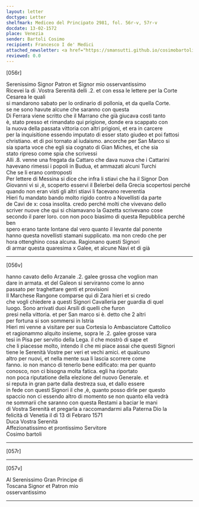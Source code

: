 ```yaml
---
layout: letter
doctype: Letter
shelfmark: Mediceo del Principato 2981, fol. 56r-v, 57r-v
docdate: 13-02-1572
place: Venezia
sender: Bartoli Cosimo
recipient: Francesco I de' Medici
attached_newsletter: <a href="https://smansutti.github.io/cosimobartoli/texts/3081_006/">3081_006</a>
reviewed: 0.0
---
```


[056r]  
  
  
Serenissimo Signor Patron et Signor mio osservantissimo  
Ricevei la di .Vostra Serenità delli .2. et con essa le lettere per la Corte Cesarea le quali  
si mandarono sabato per lo ordinario di pollonia, et da quella Corte.  
se ne sono havute alcune che saranno con questa  
Di Ferrara viene scritto che il Marrano che già giucava costì tanto  
è, stato presso et rimandato qui prigione, donde era scappato con  
la nuova della passata vittoria con altri prigioni, et era in carcere  
per la inquisitione essendo imputato di esser stato giudeo et poi fattosi  
christiano. et di poi tornato al iudaismo. ancorche per San Marco si  
sia sparta voce che egli sia cognato di Gian Miches, et che sia  
stato ripreso come spia che scrivessi  
Alli .8. venne una fregata da Cattaro che dava nuova che i Cattarini  
havevano rimessi i popoli in Budua, et ammazati alcuni Turchi  
Che se li erano controposti  
Per lettere di Messina si dice che infra li stiavi che ha il Signor Don  
Giovanni vi si ,è, scoperto esservi il Belerbei della Grecia scopertosi perché  
quando non eran visti gli altri stiavi li facevano reverentia  
Hieri fu mandato bando molto rigido contro a Novellisti da parte  
de Cavi de x: cosa insolita. credo perché molti che vivevano dello  
scriver nuove che qui si chiamavano la Gazetta scrivevano cose  
secondo il parer loro. con non poco biasimo di questa Repubblica perché ben  
spero erano tante lontane dal vero quanto il levante dal ponente  
hanno questa novellisti stamani supplicato. ma non credo che per  
hora ottenghino cosa alcuna. Ragionano questi Signori  
di armar questa quaresima x Galee, et alcune Navi et di già  
  
---  

[056v]  
  
  
hanno cavato dello Arzanale .2. galee grossa che voglion man  
dare in armata. et del Galeon si serviranno come lo anno  
passato per traghettare genti et provisioni  
Il Marchese Rangone comparse qui di Zara hieri et si credo  
che vogli chiedere a questi Signori Cavalleria per guardia di quel  
luogo. Sono arrivati duoi Arsili di quelli che furon  
presi nella vittoria. et per San marco si è. detto che 2 altri  
per fortuna si son sommersi in Istria  
Hieri mi venne a visitare per sua Cortesia lo Ambasciatore Cattolico  
et ragionammo alquito insieme, sopra le .2. galee grosse vara  
tesi in Pisa per servitio della Lega. il che mostrò di sape et  
che li piacesse molto, intendo il che mi piace assai che questi Signori  
tiene le Serenità Vostre per veri et vechi amici. et qualcuno  
altro per nuovi, et nella mente sua li lascia scorrere come  
fanno. io non manco di tenerlo bene edificato: ma per quanto  
conosco, non ci bisogna molta fatica. egli ha riportato  
non poca riputatione della elezione del nuovo Generale. et  
si reputa in gran parte dalla destreza sua, et dallo essere  
in fede con questi Signori il che ,è, quanto posso dirle per questo  
spaccio non ci essendo altro di momento se non quanto ella vedrà  
ne sommarii che saranno con questa Restami a baciar le mani  
di Vostra Serenità et pregarla a raccomandarmi alla Paterna Dio la  
felicità di Venetia il dì 13 di Febraro 1571  
Duca Vostra Serenità  
Affezionatissimo et prontissimo Servitore  
Cosimo bartoli  
  
---  

[057r]  
  
  
  
---  

[057v]  
  
  
Al Serenissimo Gran Principe di  
Toscana Signor et Patron mio  
osservantissimo  
  
---  

